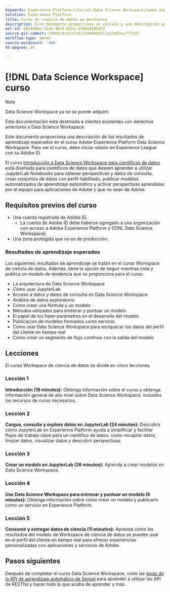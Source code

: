 ```yaml
---
keywords: Experience Platform;tutorial;Data Science Workspace;temas populares;curso de ciencia de datos;curso;dsw
solution: Experience Platform
title: Curso de ciencia de datos en Workspace
description: Este documento proporciona un vínculo y una descripción para el curso Workspace de ciencia de datos de Adobe Experience Platform.
exl-id: d814846e-52a9-46c6-831a-3399241959f2
source-git-commit: 5d98dc0cbfaf3d17c909464311a33a03ea77f237
workflow-type: tm+mt
source-wordcount: '468'
ht-degree: 0%

---
```



# [!DNL Data Science Workspace] curso

>[!NOTE]
>
>Data Science Workspace ya no se puede adquirir.
>
>Esta documentación está destinada a clientes existentes con derechos anteriores a Data Science Workspace.

Este documento proporciona una descripción de los resultados de aprendizaje esperados en el curso Adobe Experience Platform Data Science Workspace. Para ver el curso, debe iniciar sesión en Experience League con su Adobe ID.

El curso [Introducción a Data Science Workspace para científicos de datos](https://experienceleague.adobe.com/?recommended=ExperiencePlatform-U-1-2021.1.dsw&amp;lang=es) está diseñado para científicos de datos que deseen aprender a utilizar JupyterLab Notebooks para obtener perspectivas y datos de consulta, crear conjuntos de datos con perfil habilitado, publicar modelos automatizados de aprendizaje automático y activar perspectivas aprendidas por el equipo para aplicaciones de Adobe y que no sean de Adobe.

## Requisitos previos del curso

- Una cuenta registrada de Adobe ID.
   - La cuenta de Adobe ID debe haberse agregado a una organización con acceso a Adobe Experience Platform y [!DNL Data Science Workspace].
- Una zona protegida que no es de producción.

### Resultados de aprendizaje esperados

Los siguientes resultados de aprendizaje se tratan en el curso Workspace de ciencia de datos. Además, tiene la opción de seguir mientras crea y publica un modelo de tendencia que se proporciona para el curso.

- La arquitectura de Data Science Workspace
- Cómo usar JupyterLab
- Acceso a datos y datos de consulta en Data Science Workspace
- Análisis de datos exploratorio
- Cómo crear una fórmula y un modelo
- Métodos utilizados para entrenar y puntuar un modelo
- El papel de los hiper-parámetros en el desarrollo del modelo
- Publicación de modelos formados como servicio
- Cómo usar Data Science Workspace para enriquecer los datos del perfil del cliente en tiempo real
- Cómo crear un segmento de flujo continuo con la salida del modelo

## Lecciones

El curso Workspace de ciencia de datos se divide en cinco lecciones.

### Lección 1

**Introducción (19 minutos):** Obtenga información sobre el curso y obtenga información general de alto nivel sobre Data Science Workspace, incluidos los recursos de curso necesarios.

### Lección 2

**Cargue, consulte y explore datos en JupyterLab (24 minutos):** Descubra cómo JupyterLab en Experience Platform ayuda a simplificar y facilitar flujos de trabajo clave para un científico de datos, como recopilar datos, limpiar datos, visualizar datos y descubrir perspectivas.

### Lección 3

**Crear un modelo en JupyterLab (26 minutos):** Aprenda a crear modelos en Data Science Workspace.

### Lección 4

**Use Data Science Workspace para entrenar y puntuar un modelo (6 minutos):** Obtenga información sobre cómo crear un modelo y publicarlo como un servicio en Experience Platform.

### Lección 5

**Consumir y entregar datos de ciencia (11 minutos):** Aprenda cómo los resultados del modelo de Workspace de ciencia de datos se pueden usar en el perfil del cliente en tiempo real para ofrecer experiencias personalizadas con aplicaciones y servicios de Adobe.

## Pasos siguientes

Después de completar el curso Data Science Workspace, visite las [guías de la API de aprendizaje automático de Sensei](./api/getting-started.md) para aprender a utilizar las API de RESTful y hacer todo lo que acaba de aprender y más.



